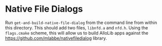 # Native File Dialogs



Run `get-and-build-native-file-dialog` from the command line from within this directory. This should add two files, `libnfd.a` and `nfd.h`. Using the `flags.cmake` scheme, this will allow us to build AlloLib apps against the <https://github.com/mlabbe/nativefiledialog> library.

